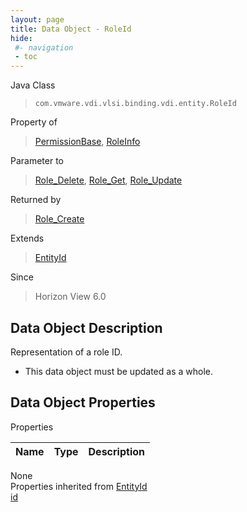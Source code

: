 ```yaml
---
layout: page
title: Data Object - RoleId
hide:
 #- navigation
 - toc
---
```


  
 
  



Java Class  
> `com.vmware.vdi.vlsi.binding.vdi.entity.RoleId`

Property of  
> [PermissionBase](vdi.users.Permission.PermissionBase.md#field_detail), [RoleInfo](vdi.users.Role.RoleInfo.md#field_detail)

Parameter to  
> [Role_Delete](vdi.users.Role.md#delete), [Role_Get](vdi.users.Role.md#get), [Role_Update](vdi.users.Role.md#update)

Returned by  
> [Role_Create](vdi.users.Role.md#create)

Extends  
> [EntityId](vdi.EntityId.md)

Since  
> Horizon View 6.0


## Data Object Description 

Representation of a role ID. 

  * This data object must be updated as a whole.



## Data Object Properties

Properties

Name |  Type |  Description   
---|---|---  
None  
Properties inherited from [EntityId](vdi.EntityId.md)  
[id](vdi.EntityId.md#id)  
  
  
  
  
  
